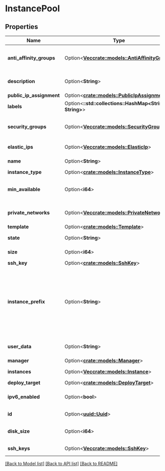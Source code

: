 # InstancePool

## Properties

Name | Type | Description | Notes
------------ | ------------- | ------------- | -------------
**anti_affinity_groups** | Option<[**Vec<crate::models::AntiAffinityGroup>**](anti-affinity-group.md)> | Instance Pool Anti-affinity Groups | [optional]
**description** | Option<**String**> | Instance Pool description | [optional]
**public_ip_assignment** | Option<[**crate::models::PublicIpAssignment**](public-ip-assignment.md)> |  | [optional]
**labels** | Option<**::std::collections::HashMap<String, String>**> |  | [optional]
**security_groups** | Option<[**Vec<crate::models::SecurityGroup>**](security-group.md)> | Instance Pool Security Groups | [optional]
**elastic_ips** | Option<[**Vec<crate::models::ElasticIp>**](elastic-ip.md)> | Instances Elastic IPs | [optional]
**name** | Option<**String**> | Instance Pool name | [optional]
**instance_type** | Option<[**crate::models::InstanceType**](instance-type.md)> |  | [optional]
**min_available** | Option<**i64**> | Minimum number of running instances | [optional]
**private_networks** | Option<[**Vec<crate::models::PrivateNetwork>**](private-network.md)> | Instance Pool Private Networks | [optional]
**template** | Option<[**crate::models::Template**](template.md)> |  | [optional]
**state** | Option<**String**> | Instance Pool state | [optional][readonly]
**size** | Option<**i64**> | Number of instances | [optional]
**ssh_key** | Option<[**crate::models::SshKey**](ssh-key.md)> |  | [optional]
**instance_prefix** | Option<**String**> | The instances created by the Instance Pool will be prefixed with this value (default: pool) | [optional]
**user_data** | Option<**String**> | Instances Cloud-init user-data | [optional]
**manager** | Option<[**crate::models::Manager**](manager.md)> |  | [optional]
**instances** | Option<[**Vec<crate::models::Instance>**](instance.md)> | Instances | [optional][readonly]
**deploy_target** | Option<[**crate::models::DeployTarget**](deploy-target.md)> |  | [optional]
**ipv6_enabled** | Option<**bool**> | Enable IPv6 for instances | [optional]
**id** | Option<[**uuid::Uuid**](uuid::Uuid.md)> | Instance Pool ID | [optional][readonly]
**disk_size** | Option<**i64**> | Instances disk size in GB | [optional]
**ssh_keys** | Option<[**Vec<crate::models::SshKey>**](ssh-key.md)> | Instances SSH keys | [optional]

[[Back to Model list]](../README.md#documentation-for-models) [[Back to API list]](../README.md#documentation-for-api-endpoints) [[Back to README]](../README.md)


